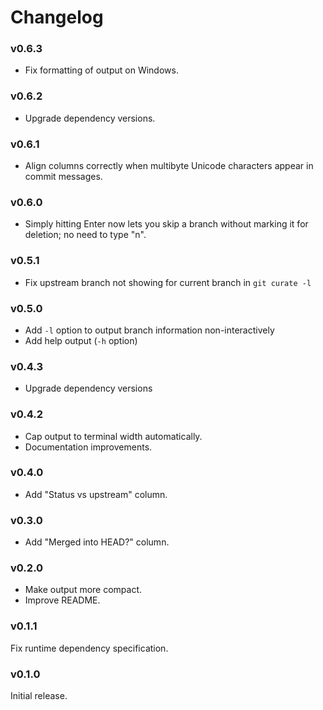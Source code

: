 # Changelog

### v0.6.3

* Fix formatting of output on Windows.

### v0.6.2

* Upgrade dependency versions.

### v0.6.1

* Align columns correctly when multibyte Unicode characters appear in commit messages.

### v0.6.0

* Simply hitting Enter now lets you skip a branch without marking it for deletion;
  no need to type "n".

### v0.5.1

* Fix upstream branch not showing for current branch in `git curate -l`

### v0.5.0

* Add `-l` option to output branch information non-interactively
* Add help output (`-h` option)

### v0.4.3

* Upgrade dependency versions

### v0.4.2

* Cap output to terminal width automatically.
* Documentation improvements.

### v0.4.0

* Add "Status vs upstream" column.

### v0.3.0

* Add "Merged into HEAD?" column.

### v0.2.0

* Make output more compact.
* Improve README.

### v0.1.1

Fix runtime dependency specification.

### v0.1.0

Initial release.
